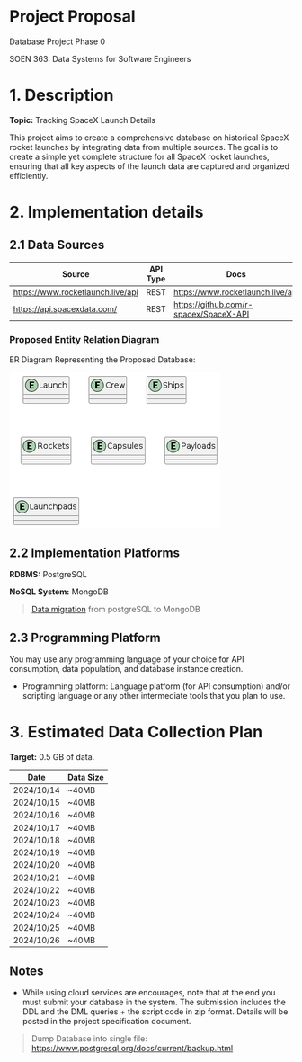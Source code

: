 # Project Proposal

Database Project Phase 0

SOEN 363: Data Systems for Software Engineers

# 1. Description 
**Topic:** Tracking SpaceX Launch Details

This project aims to create a comprehensive database on historical SpaceX rocket launches by integrating data from multiple sources. The goal is to create a simple yet complete structure for all SpaceX rocket launches, ensuring that all key aspects of the launch data are captured and organized efficiently. 

# 2. Implementation details 

## 2.1 Data Sources

| Source                            | API Type | Docs                                   |
| --------------------------------- | -------- | -------------------------------------- |
| https://www.rocketlaunch.live/api | REST     | https://www.rocketlaunch.live/api      |
| https://api.spacexdata.com/       | REST     | https://github.com/r-spacex/SpaceX-API |

### Proposed Entity Relation Diagram

ER Diagram Representing the Proposed Database:

![ER Diagram](/diagrams/out/ER-diagram/ER-diagram.png)
## 2.2 Implementation Platforms

**RDBMS:** PostgreSQL

**NoSQL System:** MongoDB

> [Data migration](https://www.mongodb.com/resources/compare/mongodb-postgresql/dsl-migrating-postgres-to-mongodb) from postgreSQL to MongoDB 

## 2.3 Programming Platform 

You may use any programming language of your choice for API consumption, data population, and database instance creation.
- Programming platform: Language platform (for API consumption) and/or scripting language or any other intermediate tools that you plan to use.


# 3. Estimated Data Collection Plan  

**Target:** 0.5 GB of data.

| Date       | Data Size |
| ---------- | --------- |
| 2024/10/14 | ~40MB     |
| 2024/10/15 | ~40MB     |
| 2024/10/16 | ~40MB     |
| 2024/10/17 | ~40MB     |
| 2024/10/18 | ~40MB     |
| 2024/10/19 | ~40MB     |
| 2024/10/20 | ~40MB     |
| 2024/10/21 | ~40MB     |
| 2024/10/22 | ~40MB     |
| 2024/10/23 | ~40MB     |
| 2024/10/24 | ~40MB     |
| 2024/10/25 | ~40MB     |
| 2024/10/26 | ~40MB     |

## Notes

- While using cloud services are encourages, note that at the end you must submit your database in the system. The submission includes the DDL and the DML queries + the script code in zip format. Details will be posted in the project specification document.
> Dump Database into single file: https://www.postgresql.org/docs/current/backup.html
